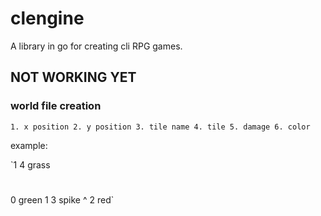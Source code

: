 # clengine
A library in go for creating cli RPG games.
## NOT WORKING YET

### world file creation

`1. x position
2. y position
3. tile name
4. tile
5. damage
6. color`

example:

`1
4
grass
#
0
green
1
3
spike
^
2
red`
